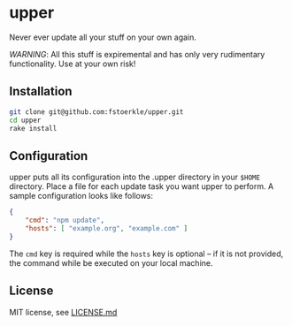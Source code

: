 upper
=====

Never ever update all your stuff on your own again.

*WARNING*: All this stuff is expiremental and has only very rudimentary functionality. Use at your own risk!


Installation
------------
```bash
git clone git@github.com:fstoerkle/upper.git
cd upper
rake install
```


Configuration
-------------
upper puts all its configuration into the .upper directory in your `$HOME` directory.
Place a file for each update task you want upper to perform.
A sample configuration looks like follows:
```json
{
    "cmd": "npm update",
    "hosts": [ "example.org", "example.com" ]
}
```
The `cmd` key is required while the `hosts` key is optional – if it is not provided, the command while be executed on your local machine.


License
-------
MIT license, see [LICENSE.md](https://github.com/fstoerkle/upper/blob/master/LICENSE.md)